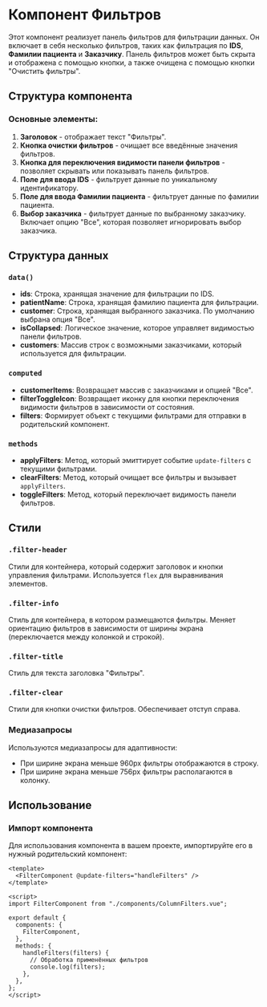# Компонент Фильтров

Этот компонент реализует панель фильтров для фильтрации данных. Он включает в себя несколько фильтров, таких как фильтрация по **IDS**, **Фамилии пациента** и **Заказчику**. Панель фильтров может быть скрыта и отображена с помощью кнопки, а также очищена с помощью кнопки "Очистить фильтры".

## Структура компонента

### Основные элементы:

1. **Заголовок** - отображает текст "Фильтры".
2. **Кнопка очистки фильтров** - очищает все введённые значения фильтров.
3. **Кнопка для переключения видимости панели фильтров** - позволяет скрывать или показывать панель фильтров.
4. **Поле для ввода IDS** - фильтрует данные по уникальному идентификатору.
5. **Поле для ввода Фамилии пациента** - фильтрует данные по фамилии пациента.
6. **Выбор заказчика** - фильтрует данные по выбранному заказчику. Включает опцию "Все", которая позволяет игнорировать выбор заказчика.

## Структура данных

### `data()`

- **ids**: Строка, хранящая значение для фильтрации по IDS.
- **patientName**: Строка, хранящая фамилию пациента для фильтрации.
- **customer**: Строка, хранящая выбранного заказчика. По умолчанию выбрана опция "Все".
- **isCollapsed**: Логическое значение, которое управляет видимостью панели фильтров.
- **customers**: Массив строк с возможными заказчиками, который используется для фильтрации.

### `computed`

- **customerItems**: Возвращает массив с заказчиками и опцией "Все".
- **filterToggleIcon**: Возвращает иконку для кнопки переключения видимости фильтров в зависимости от состояния.
- **filters**: Формирует объект с текущими фильтрами для отправки в родительский компонент.

### `methods`

- **applyFilters**: Метод, который эмиттирует событие `update-filters` с текущими фильтрами.
- **clearFilters**: Метод, который очищает все фильтры и вызывает `applyFilters`.
- **toggleFilters**: Метод, который переключает видимость панели фильтров.

## Стили

### `.filter-header`

Стили для контейнера, который содержит заголовок и кнопки управления фильтрами. Используется `flex` для выравнивания элементов.

### `.filter-info`

Стиль для контейнера, в котором размещаются фильтры. Меняет ориентацию фильтров в зависимости от ширины экрана (переключается между колонкой и строкой).

### `.filter-title`

Стиль для текста заголовка "Фильтры".

### `.filter-clear`

Стили для кнопки очистки фильтров. Обеспечивает отступ справа.

### Медиазапросы

Используются медиазапросы для адаптивности:

- При ширине экрана меньше 960px фильтры отображаются в строку.
- При ширине экрана меньше 756px фильтры располагаются в колонку.

## Использование

### Импорт компонента

Для использования компонента в вашем проекте, импортируйте его в нужный родительский компонент:

```vue
<template>
  <FilterComponent @update-filters="handleFilters" />
</template>

<script>
import FilterComponent from "./components/ColumnFilters.vue";

export default {
  components: {
    FilterComponent,
  },
  methods: {
    handleFilters(filters) {
      // Обработка применённых фильтров
      console.log(filters);
    },
  },
};
</script>
```
